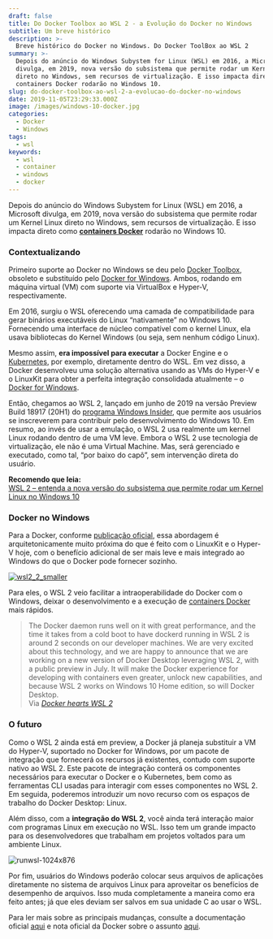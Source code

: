 ```yaml
---
draft: false
title: Do Docker Toolbox ao WSL 2 - a Evolução do Docker no Windows
subtitle: Um breve histórico
description: >-
  Breve histórico do Docker no Windows. Do Docker ToolBox ao WSL 2
summary: >-
  Depois do anúncio do Windows Subystem for Linux (WSL) em 2016, a Microsoft
  divulga, em 2019, nova versão do subsistema que permite rodar um Kernel Linux
  direto no Windows, sem recursos de virtualização. E isso impacta direto como
  containers Docker rodarão no Windows 10.
slug: do-docker-toolbox-ao-wsl-2-a-evolucao-do-docker-no-windows
date: 2019-11-05T23:29:33.000Z
image: /images/windows-10-docker.jpg
categories:
  - Docker
  - Windows
tags:
  - wsl
keywords:
  - wsl
  - container
  - windows
  - docker
---
```

Depois do anúncio do Windows Subystem for Linux (WSL) em 2016, a Microsoft divulga, em 2019, nova versão do subsistema que permite rodar um Kernel Linux direto no Windows, sem recursos de virtualização. E isso impacta direto como [**containers Docker**](https://www.udemy.com/course/docker-introducao-a-administracao-de-containers/) rodarão no Windows 10.

### Contextualizando

Primeiro suporte ao Docker no Windows se deu pelo [Docker Toolbox](https://docs.docker.com/toolbox/overview/), obsoleto e substituído pelo [Docker for Windows](https://docs.docker.com/docker-for-windows/). Ambos, rodando em máquina virtual (VM) com suporte via VirtualBox e Hyper-V, respectivamente.

Em 2016, surgiu o WSL oferecendo uma camada de compatibilidade para gerar binários executáveis do Linux “nativamente” no Windows 10. Fornecendo uma interface de núcleo compatível com o kernel Linux, ela usava bibliotecas do Kernel Windows (ou seja, sem nenhum código Linux).

Mesmo assim, **era impossível para executar** a Docker Engine e o [Kubernetes](https://www.profissionaisti.com.br/2018/07/o-que-e-o-kubernetes-e-sua-importancia/ "O que é o Kubernetes e sua importância"), por exemplo, diretamente dentro do WSL. Em vez disso, a Docker desenvolveu uma solução alternativa usando as VMs do Hyper-V e o LinuxKit para obter a perfeita integração consolidada atualmente – o [Docker for Windows](https://docs.docker.com/docker-for-windows/).

Então, chegamos ao WSL 2, lançado em junho de 2019 na versão Preview Build 18917 (20H1) do [programa Windows Insider](https://insider.windows.com/pt-br/), que permite aos usuários se inscreverem para contribuir pelo desenvolvimento do Windows 10. Em resumo, ao invés de usar a emulação, o WSL 2 usa realmente um kernel Linux rodando dentro de uma VM leve. Embora o WSL 2 use tecnologia de virtualização, ele não é uma Virtual Machine. Mas, será gerenciado e executado, como tal, “por baixo do capô”, sem intervenção direta do usuário.

**Recomendo que leia:**\
[WSL 2 – entenda a nova versão do subsistema que permite rodar um Kernel Linux no Windows 10](https://www.linuxdescomplicado.com.br/2019/06/wsl-2-entenda-a-nova-versao-do-subsistema-que-permite-rodar-um-kernel-linux-no-windows.html)

### Docker no Windows

Para a Docker, conforme [publicação oficial](https://engineering.docker.com/2019/06/docker-hearts-wsl-2/), essa abordagem é arquitetonicamente muito próxima do que é feito com o LinuxKit e o Hyper-V hoje, com o benefício adicional de ser mais leve e mais integrado ao Windows do que o Docker pode fornecer sozinho.

[![wsl2_2_smaller](../../../images/wsl2_2_smaller.gif)](https://engineering.docker.com/2019/06/docker-hearts-wsl-2/)

Para eles, o WSL 2 veio facilitar a intraoperabilidade do Docker com o Windows, deixar o desenvolvimento e a execução de [containers Docker](https://click.linksynergy.com/deeplink?id=/rNXZOKZPuM&mid=39197&murl=https%3A%2F%2Fwww.udemy.com%2Fdocker-introducao-a-administracao-de-containers%2F) mais rápidos.

> The Docker daemon runs well on it with great performance, and the time it takes from a cold boot to have dockerd running in WSL 2 is around 2 seconds on our developer machines. We are very excited about this technology, and we are happy to announce that we are working on a new version of Docker Desktop leveraging WSL 2, with a public preview in July. It will make the Docker experience for developing with containers even greater, unlock new capabilities, and because WSL 2 works on Windows 10 Home edition, so will Docker Desktop.\
> Via _[Docker hearts WSL 2](https://engineering.docker.com/2019/06/docker-hearts-wsl-2/)_

### O futuro

Como o WSL 2 ainda está em preview, a Docker já planeja substituir a VM do Hyper-V, suportado no Docker for Windows, por um pacote de integração que fornecerá os recursos já existentes, contudo com suporte nativo ao WSL 2. Este pacote de integração conterá os componentes necessários para executar o Docker e o Kubernetes, bem como as ferramentas CLI usadas para interagir com esses componentes no WSL 2. Em seguida, poderemos introduzir um novo recurso com os espaços de trabalho do Docker Desktop: Linux.

Além disso, com a **integração do WSL 2**, você ainda terá interação maior com programas Linux em execução no WSL. Isso tem um grande impacto para os desenvolvedores que trabalham em projetos voltados para um ambiente Linux.

![runwsl-1024x876](../../../images/runwsl-1024x876.gif)

Por fim, usuários do Windows poderão colocar seus arquivos de aplicações diretamente no sistema de arquivos Linux para aproveitar os benefícios de desempenho de arquivos. Isso muda completamente a maneira como era feito antes; já que eles deviam ser salvos em sua unidade C ao usar o WSL.

Para ler mais sobre as principais mudanças, consulte a documentação oficial [aqui](https://docs.microsoft.com/en-us/windows/wsl/wsl2-ux-changes) e nota oficial da Docker sobre o assunto [aqui](https://engineering.docker.com/2019/06/docker-hearts-wsl-2/).
